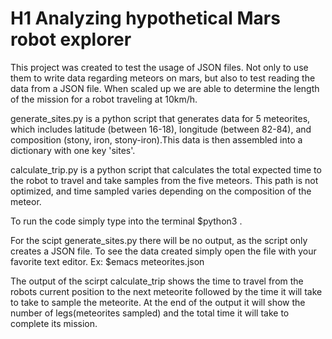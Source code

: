# H1 Analyzing hypothetical Mars robot explorer 

This project was created to test the usage of JSON files. Not only to use them to write data regarding meteors on mars, but also to test reading the data from a JSON file. When scaled up we are able to
determine the length of the mission for a robot traveling at 10km/h.

generate_sites.py is a python script that generates data for 5 meteorites, which includes latitude (between 16-18), longitude (between 82-84), and composition (stony, iron, stony-iron).This data is then assembled into a dictionary with one key 'sites'.

calculate_trip.py is a python script that calculates the total expected time to the robot to travel and take samples from the five meteors. This path is not optimized, and time sampled varies depending on the composition of the meteor.

To run the code simply type into the terminal $python3 <pythonscript file>.

For the scipt generate_sites.py there will be no output, as the script only creates a JSON file. To see the data created simply open the file with your favorite text editor. Ex: $emacs meteorites.json

The output of the scirpt calculate_trip shows the time to travel from the robots current position to the next meteorite followed by the time it will take to take to sample the meteorite. At the end of the output it will show the number of legs(meteorites sampled) and the total time it will take to complete its mission. 

